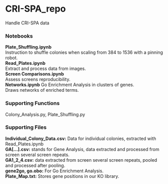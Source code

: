 # CRI-SPA_repo
Handle CRI-SPA data


### Notebooks <br/>
**Plate_Shuffling.ipynb** <br/>
Instruction to shuffle colonies when scaling from 384 to 1536 with a pinning robot. <br/>
**Read_Plates.ipynb** <br/>
Extract and process data from images. <br/>
**Screen Comparisons.ipynb** <br/>
Assess screens reproducibility. <br/>
**Networks.ipynb**
Go Enrichment Analysis in clusters of genes. <br/>
Draws networks of enriched terms. <br/>

### Supporting Functions <br/>
Colony_Analysis.py, Plate_Shuffling.py <br/>

### Supporting Files <br/>
**Individual_Colony_Data.csv:** Data for individual colonies, extracted with Read_Plates.ipynb  <br/>
**GA[...].csv:** stands for Gene Analysis, data extracted and processed from screen several screen repeats. <br/>
**GA1_2_4.csv:** data extracted from screen several screen repeats, pooled and processed after pooling. <br/>
**gene2go, go.obo:** For Go Enrichment Analysis. <br/>
**Plate_Map.txt:** Stores gene positions in our KO library. <br/>

